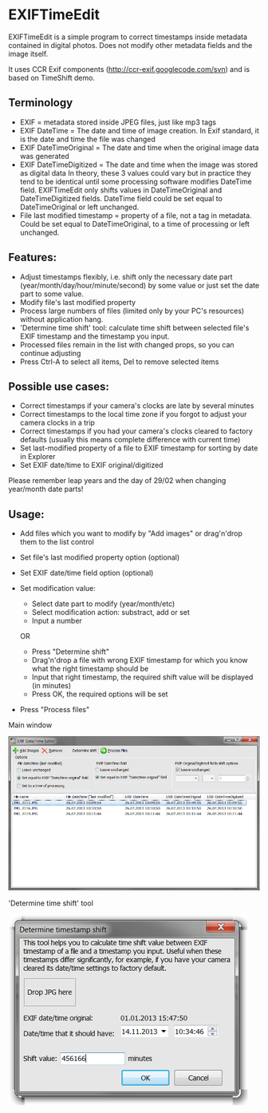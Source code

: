 EXIFTimeEdit
============

EXIFTimeEdit is a simple program to correct timestamps inside metadata contained in digital photos. Does not modify other metadata fields and the image itself.

It uses CCR Exif components (http://ccr-exif.googlecode.com/svn) and is based on TimeShift demo.

Terminology
-----------
* EXIF = metadata stored inside JPEG files, just like mp3 tags
* EXIF DateTime = The date and time of image creation. In Exif standard, it is the date and time the file was changed
* EXIF DateTimeOriginal = The date and time when the original image data was generated
* EXIF DateTimeDigitized = The date and time when the image was stored as digital data
In theory, these 3 values could vary but in practice they tend to be identical until some processing software modifies DateTime field.
EXIFTimeEdit only shifts values in DateTimeOriginal and DateTimeDigitized fields. DateTime field could be set equal to DateTimeOriginal or left unchanged.
* File last modified timestamp = property of a file, not a tag in metadata. Could be set equal to DateTimeOriginal, to a time of processing or left unchanged.

Features:
---------

* Adjust timestamps flexibly, i.e. shift only the necessary date part (year/month/day/hour/minute/second) by some value or just set the date part to some value.
* Modify file's last modified property
* Process large numbers of files (limited only by your PC's resources) without application hang.
* 'Determine time shift' tool: calculate time shift between selected file's EXIF timestamp and the timestamp you input.
* Processed files remain in the list with changed props, so you can continue adjusting
* Press Ctrl-A to select all items, Del to remove selected items

Possible use cases:
-------------------
* Correct timestamps if your camera's clocks are late by several minutes
* Correct timestamps to the local time zone if you forgot to adjust your camera clocks in a trip
* Correct timestamps if you had your camera's clocks cleared to factory defaults (usually this means complete difference with current time)
* Set last-modified property of a file to EXIF timestamp for sorting by date in Explorer
* Set EXIF date/time to EXIF original/digitized


Please remember leap years and the day of 29/02 when changing year/month date parts!

Usage:
------
* Add files which you want to modify by "Add images" or drag'n'drop them to the list control
* Set file's last modified property option (optional)
* Set EXIF date/time field option (optional)
* Set modification value:
	* Select date part to modify (year/month/etc)
	* Select modification action: substract, add or set
	* Input a number

	OR

	* Press "Determine shift"
	* Drag'n'drop a file with wrong EXIF timestamp for which you know what the right timestamp should be
	* Input that right timestamp, the required shift value will be displayed (in minutes)
	* Press OK, the required options will be set
* Press "Process files"

Main window

![](./screenshots/1.png?raw=true)

'Determine time shift' tool

![](./screenshots/2.png?raw=true)

